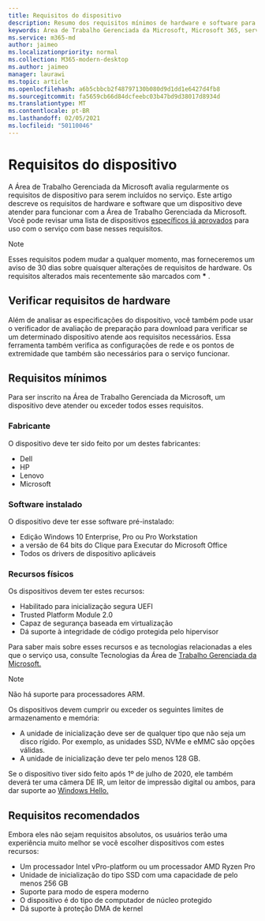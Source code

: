 ```yaml
---
title: Requisitos do dispositivo
description: Resumo dos requisitos mínimos de hardware e software para dispositivos funcionarem com a Área de Trabalho Gerenciada da Microsoft
keywords: Área de Trabalho Gerenciada da Microsoft, Microsoft 365, serviço, documentação
ms.service: m365-md
author: jaimeo
ms.localizationpriority: normal
ms.collection: M365-modern-desktop
ms.author: jaimeo
manager: laurawi
ms.topic: article
ms.openlocfilehash: a6b5cbbcb2f48797130b080d9d1dd1e6427d4fb8
ms.sourcegitcommit: fa5659cb66d84dcfeebc03b47bd9d38017d8934d
ms.translationtype: MT
ms.contentlocale: pt-BR
ms.lasthandoff: 02/05/2021
ms.locfileid: "50110046"
---
```

# <a name="device-requirements"></a>Requisitos do dispositivo

A Área de Trabalho Gerenciada da Microsoft avalia regularmente os requisitos de dispositivo para serem incluídos no serviço. Este artigo descreve os requisitos de hardware e software que um dispositivo deve atender para funcionar com a Área de Trabalho Gerenciada da Microsoft. Você pode revisar uma lista de dispositivos [específicos já aprovados](device-list.md) para uso com o serviço com base nesses requisitos.

> [!NOTE]
> Esses requisitos podem mudar a qualquer momento, mas forneceremos um aviso de 30 dias sobre quaisquer alterações de requisitos de hardware. Os requisitos alterados mais recentemente são marcados com **\*** . 

## <a name="check-hardware-requirements"></a>Verificar requisitos de hardware

Além de analisar as especificações do dispositivo, você também pode usar o verificador de avaliação de preparação para download para verificar se um determinado dispositivo atende aos requisitos necessários. [](../get-ready/readiness-assessment-downloadable.md) Essa ferramenta também verifica as configurações de rede e os pontos de extremidade que também são necessários para o serviço funcionar.

## <a name="minimum-requirements"></a>Requisitos mínimos

Para ser inscrito na Área de Trabalho Gerenciada da Microsoft, um dispositivo deve atender ou exceder todos esses requisitos.

### <a name="manufacturer"></a>Fabricante

O dispositivo deve ter sido feito por um destes fabricantes:

- Dell
- HP
- Lenovo
- Microsoft


### <a name="installed-software"></a>Software instalado

O dispositivo deve ter esse software pré-instalado:

- Edição Windows 10 Enterprise, Pro ou Pro Workstation
- a versão de 64 bits do Clique para Executar do Microsoft Office 
- Todos os drivers de dispositivo aplicáveis


### <a name="physical-features"></a>Recursos físicos

Os dispositivos devem ter estes recursos:

- Habilitado para inicialização segura UEFI 
- Trusted Platform Module 2.0 
- Capaz de segurança baseada em virtualização 
- Dá suporte à integridade de código protegida pelo hipervisor 

Para saber mais sobre esses recursos e as tecnologias relacionadas a eles que o serviço usa, consulte Tecnologias da Área de [Trabalho Gerenciada da Microsoft.](../intro/technologies.md)

> [!NOTE]
> Não há suporte para processadores ARM.

Os dispositivos devem cumprir ou exceder os seguintes limites de armazenamento e memória:

- A unidade de inicialização deve ser de qualquer tipo que não seja um disco rígido. Por exemplo, as unidades SSD, NVMe e eMMC são opções válidas.
- A unidade de inicialização deve ter pelo menos 128 GB.

Se o dispositivo tiver sido feito após 1º de julho de 2020, ele também deverá ter uma câmera DE IR, um leitor de impressão digital ou ambos, para dar suporte ao [Windows Hello.](https://docs.microsoft.com/windows-hardware/design/device-experiences/windows-hello-enhanced-sign-in-security)

## <a name="recommended-requirements"></a>Requisitos recomendados

Embora eles não sejam requisitos absolutos, os usuários terão uma experiência muito melhor se você escolher dispositivos com estes recursos:

- Um processador Intel vPro-platform ou um processador AMD Ryzen Pro
- Unidade de inicialização do tipo SSD com uma capacidade de pelo menos 256 GB
- Suporte para modo de espera moderno
- O dispositivo é do tipo de computador de núcleo protegido
- Dá suporte à proteção DMA de kernel
